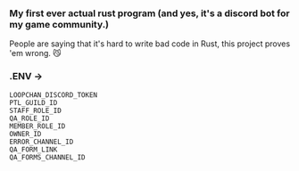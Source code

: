 ### My first ever actual rust program (and yes, it's a discord bot for my game community.)
People are saying that it's hard to write bad code in Rust, this project proves 'em wrong. 😼

### .ENV ->
```
LOOPCHAN_DISCORD_TOKEN
PTL_GUILD_ID
STAFF_ROLE_ID
QA_ROLE_ID
MEMBER_ROLE_ID
OWNER_ID
ERROR_CHANNEL_ID
QA_FORM_LINK
QA_FORMS_CHANNEL_ID
```